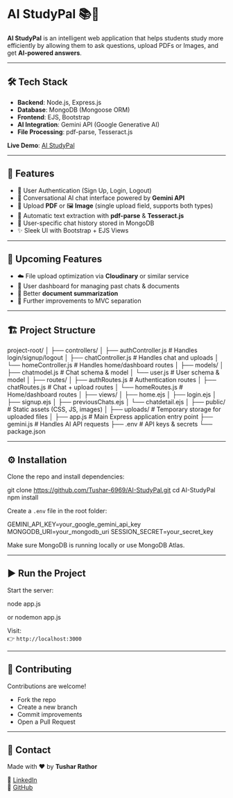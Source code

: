 # AI StudyPal 📚🤖

**AI StudyPal** is an intelligent web application that helps students study more efficiently by allowing them to ask questions, upload PDFs or Images, and get **AI-powered answers**.  

---

## 🛠️ Tech Stack
- **Backend**: Node.js, Express.js  
- **Database**: MongoDB (Mongoose ORM)  
- **Frontend**: EJS, Bootstrap  
- **AI Integration**: Gemini API (Google Generative AI)  
- **File Processing**: pdf-parse, Tesseract.js  

**Live Demo**: [AI StudyPal](https://ai-studypal-1.onrender.com/)

---

## 🌟 Features

- 🔐 User Authentication (Sign Up, Login, Logout)  
- 💬 Conversational AI chat interface powered by **Gemini API**  
- 📄 Upload **PDF** or 🖼️ **Image** (single upload field, supports both types)  
- 🧠 Automatic text extraction with **pdf-parse** & **Tesseract.js**  
- 💾 User-specific chat history stored in MongoDB  
- ✨ Sleek UI with Bootstrap + EJS Views  

---

## 🚀 Upcoming Features

- ☁️ File upload optimization via **Cloudinary** or similar service  
- 📂 User dashboard for managing past chats & documents  
- 📑 Better **document summarization**  
- 📐 Further improvements to MVC separation  

---

## 🏗️ Project Structure

project-root/
│
├── controllers/
│ ├── authController.js # Handles login/signup/logout
│ ├── chatController.js # Handles chat and uploads
│ └── homeController.js # Handles home/dashboard routes
│
├── models/
│ ├── chatmodel.js # Chat schema & model
│ └── user.js # User schema & model
│
├── routes/
│ ├── authRoutes.js # Authentication routes
│ ├── chatRoutes.js # Chat + upload routes
│ └── homeRoutes.js # Home/dashboard routes
│
├── views/
│ ├── home.ejs
│ ├── login.ejs
│ ├── signup.ejs
│ ├── previousChats.ejs
│ └── chatdetail.ejs
│
├── public/ # Static assets (CSS, JS, images)
│
├── uploads/ # Temporary storage for uploaded files
│
├── app.js # Main Express application entry point
├── gemini.js # Handles AI API requests
├── .env # API keys & secrets
└── package.json


---

## ⚙️ Installation

Clone the repo and install dependencies:

git clone https://github.com/Tushar-6969/AI-StudyPal.git
cd AI-StudyPal
npm install


Create a `.env` file in the root folder:

GEMINI_API_KEY=your_google_gemini_api_key
MONGODB_URI=your_mongodb_uri
SESSION_SECRET=your_secret_key


Make sure MongoDB is running locally or use MongoDB Atlas.  

---

## ▶️ Run the Project

Start the server:

node app.js

or
nodemon app.js


Visit:  
👉 `http://localhost:3000`

---

## 🤝 Contributing

Contributions are welcome!  
- Fork the repo  
- Create a new branch  
- Commit improvements  
- Open a Pull Request  

---

## 📢 Contact

Made with ❤️ by **Tushar Rathor**  

🔗 [LinkedIn](https://www.linkedin.com/in/tushar-rathor-277427259/)  
🐙 [GitHub](https://github.com/Tushar-6969)  
